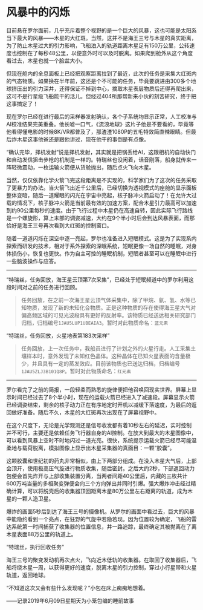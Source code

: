 # 风暴中的闪烁

目前悬在罗尔面前，几乎充斥着整个视野的是一个巨大的风暴，这也可能是太阳系当下最大的风暴——木星的大红斑。当然，这并不是海王三号与木星的真实距离，为了防止木星过大的引力影响，飞船泊入的轨道距离木星足有150万公里，公转速度也控制在了每秒48公里，以便意外时可以及时脱离。如果爬到舱外从这个角度看过去，木星也就一个脸盆大小。

但现在舱内的全息面板上已经把观察距离拉到了最近，此次的任务是采集大红斑内的气态物质。如果换在半年前，这还是个不可能的任务，毕竟要跳进由300多个地球挤压出的引力深井，还得保证不掉到中心，摘取木星表层物质后还得再爬出来，这可不是行星级飞船能干的活儿。但经过404所那帮新来小伙的刻苦研究，终于把这事搞定了！

现在罗尔已经在进行最后的采样器发射确认，各个子系统均显示正常，人工校准与AI校准结果完美重叠。他长嘘一口气，《流浪地球》这片子他是不要看的，毕竟等他看得懂电影的时候8K/VR都普及了，那渣渣1080P的五毛特效简直辣眼睛。但最后炸木星这事他爸还是跟他讲过，现在他干的事倒是有点像。

“确认完毕，择机发射”说是择机发射，其实就是把锅丢给AI，这跟相机的自动快门和自动发信狙击步枪的机制是一样的。特瑞丝也没闲着，话音刚落，船身就传来一阵轻微震动，一枚运输火箭便从货舱抛出，随后点火飞向木星。

当然，仅仅依靠化学火箭飞完这段距离是不实现的，科学家们为了这次的任务采取了更暴力的办法。当火箭飞出近千公里后，已经切换为透视模式的座舱的显示面板整体变暗，随后一道耀眼的闪光在宇宙中亮起，核子脉冲火箭启动了！在允许大过载的情况下，核子脉冲火箭是当前最有效的加速方案，配合木星引力最高可以加速到约90公里每秒的速度。由于飞行过程中木星仍在高速自转，因此实际飞行路线是一个螺旋形，算上末部的调姿减速，大约在9个半小时后会到达风暴表面，而那恰好是海王三号再次看到大红斑的控制窗口。

随着一道道闪烁在深空中逐一亮起，罗尔也准备进入短眠模式。这是为了实现系内探索而研发的技术，相对于系外探索的深眠系统，短眠更像一场自然的睡眠，对身体损伤小，恢复也更快。作为自主可控的睡眠机制，短眠者甚至可以在睡眠中进行一些脑波操作与应答。

---

“特瑞丝，任务回放，海王星云顶第7次采集”，已经处于短眠频道中的罗尔利用这段时间对之前的任务进行回顾。

> 任务回放，在之前一次海王星云顶气体采集中，除了甲烷、氨、氢、水等已知物质，发现了新的未知化合物质。正是这种物质的存在使得海王星大气对偏高频区域的可见光波段具有更好的反射率。该物质已经送达相关研究部门归档，归档编号`1JAU5LUP1UBEAIA3`。暂时对此物质命名：`蓝元素`

“特瑞丝，任务回放，火星地表第183次采样”

> 任务回放，上一次任务中，我船员进行了计划之外的火星行走。人工采集土壤样本时，意外发现了未知红色晶体。这种晶体在已知火星表面的含量极少，并且具有一定的蒸发效应。目前该物质也已送达归档，归档编号`1JAU5ZLJ3B101Q8P`。暂时对此物质命名：`红元素`

---

罗尔看完了之前的简报，一段轻柔而熟悉的旋律便把他召唤回现实世界。屏幕上显示时间已经过去了8个半小时，现在的运载火箭已经进入了减速段。屏幕显示火箭已经调姿结束，剩余的核子动力正在有序地定时开机以减缓下落速度，为最后的返回做好准备。随后不久，木星的大红斑再次出现在了屏幕视野中。

在这个尺度下，无论是光学观测还是信号收发都有着10秒左右的延迟，实时控制并不可行，主要还是依赖任务飞行器自身的AI控制。在放大到最大的木星图像中，可以看到风暴上空时不时地闪过一道光亮。很快，系统提示运载火箭已经尽可能温柔地与载荷脱离，模拟图像上显示出木星采集器的真面目：一颗“胶囊”。

这颗胶囊和世纪初的药丸非常相似，由上下两部分组成。在没入木星大气后，上部会顶开，使用极高压气旋进行物质收集，随后密封。之后大约2秒，下部返回动力包便会首先炸开与上部收集装置分离，当两者间距40公里后，内藏的三枚共计600万吨当量的多相聚变弹便会向三个方向弹出并同时引爆。强大爆炸冲击经过精确计算，可以将脱壳后的收集器顶回距离木星80万公里左右距离的轨道，成为木星的一颗人造卫星。

爆炸的画面5秒后到达了海王三号的摄像机。从罗尔的画面中看过去，巨大的风暴中能隐约看到一个亮点，在狂野的气旋中若隐若现。因为位置较为确定，飞船的雷达系统第一时间捕获了收集器的位置信息，并一路追踪，最终确定其被抛离在了离木星表面88万公里的轨道上。

“特瑞丝，执行回收任务”

海王三号的聚变发动机再次点火，飞向近木低轨的收集器。在取回了收集器后，飞船将绕木星一周，以获得更好的速度，脱离木星的引力控制，穿过小行星带和火星轨道，返回地球。

“不知道这次又会有些什么发现呢？”小包在床上痴痴地想着。

——记录2019年6月09日星期天为小笼包编的睡前故事

